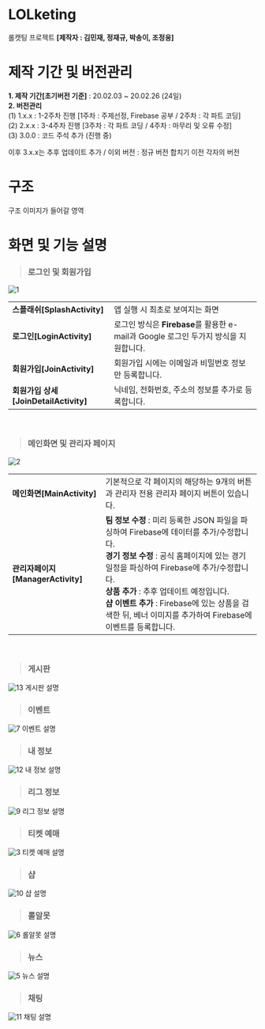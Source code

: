 # LOLketing
롤캣팅 프로젝트 **[제작자 : 김민재, 정재규, 박송이, 조정웅]**

# 제작 기간 및 버전관리
**1. 제작 기간[초기버전 기준]** : 20.02.03 ~ 20.02.26 (24일)<br>
**2. 버전관리**<br>
(1) 1.x.x : 1-2주차 진행 [1주차 : 주제선정, Firebase 공부 / 2주차 : 각 파트 코딩]<br>
  (2) 2.x.x : 3-4주차 진행 [3주차 : 각 파트 코딩 / 4주차 : 마무리 및 오류 수정]<br>
  (3) 3.0.0 : 코드 주석 추가 (진행 중)<br>

이후 3.x.x는 추후 업데이트 추가 / 이외 버전 : 정규 버전 합치기 이전 각자의 버전

# 구조
구조 이미지가 들어갈 영역
# 화면 및 기능 설명
> <h3>로그인 및 회원가입</h3>
![1](https://user-images.githubusercontent.com/60861383/77169193-737b8880-6afc-11ea-9018-30d023473f2b.png)<br>
<table>
  <tr>
    <td><b>스플래쉬[SplashActivity]</b></td><td>앱 실행 시 최초로 보여지는 화면</td>
  </tr>
  <tr>
    <td><b>로그인[LoginActivity]</b></td><td>로그인 방식은 <b>Firebase</b>를 활용한 e-mail과 Google 로그인 두가지 방식을 지원합니다.</td>
  </tr>
  <tr>
    <td><b>회원가입[JoinActivity]</b></td><td>회원가입 시에는 이메일과 비밀번호 정보만 등록합니다.</td>
  </tr>
  <tr>
    <td><b>회원가입 상세[JoinDetailActivity]</b></td><td>닉네임, 전화번호, 주소의 정보를 추가로 등록합니다.</td>
  </tr>
</table>
<br>
 
> <h3>메인화면 및 관리자 페이지</h3>
![2](https://user-images.githubusercontent.com/60861383/77169584-10d6bc80-6afd-11ea-851b-5d5d92dc6d97.png)
<table>
  <tr>
    <td><b>메인화면[MainActivity]</b></td><td>기본적으로 각 페이지의 해당하는 9개의 버튼과 관리자 전용 관리자 페이지 버튼이 있습니다.</td>
  </tr>
  <tr>
    <td><b>관리자페이지[ManagerActivity]</b></td><td><b>팀 정보 수정</b> : 미리 등록한 JSON 파일을 파싱하여 Firebase에 데이터를 추가/수정합니다.<br>
    <b>경기 정보 수정</b> : 공식 홈페이지에 있는 경기 일정을 파싱하여 Firebase에 추가/수정합니다.<br>
    <b>상품 추가</b> : 추후 업데이트 예정입니다.<br>
    <b>샵 이벤트 추가</b> : Firebase에 있는 상품을 검색한 뒤, 베너 이미지를 추가하여 Firebase에 이벤트를 등록합니다.</td>
  </tr>
</table>
<br>

> <h3>게시판</h3>
![13](https://user-images.githubusercontent.com/60861383/77169696-4bd8f000-6afd-11ea-8dbd-124ba1cc1518.png)
게시판 설명

> <h3>이벤트</h3>
![7](https://user-images.githubusercontent.com/60861383/77169747-5e532980-6afd-11ea-8bf4-33a28aad8ba3.png)
이벤트 설명

> <h3>내 정보</h3>
![12](https://user-images.githubusercontent.com/60861383/77169851-893d7d80-6afd-11ea-8a81-e1268ab10fee.png)
내 정보 설명

> <h3>리그 정보</h3>
![9](https://user-images.githubusercontent.com/60861383/77169879-93f81280-6afd-11ea-9336-12ed6c91c35c.png)
리그 정보 설명

> <h3>티켓 예매</h3>
![3](https://user-images.githubusercontent.com/60861383/77169984-bd18a300-6afd-11ea-994c-23c4e413d58f.png)
티켓 예매 설명

> <h3>샵</h3>
![10](https://user-images.githubusercontent.com/60861383/77170022-cace2880-6afd-11ea-9791-e73095a1285b.png)
샵 설명

> <h3>롤알못</h3>
![6](https://user-images.githubusercontent.com/60861383/77170059-d588bd80-6afd-11ea-9b95-95d6db90adcc.png)
롤알못 설명

> <h3>뉴스</h3>
![5](https://user-images.githubusercontent.com/60861383/77170287-28fb0b80-6afe-11ea-9890-2d101645b1e7.png)
뉴스 설명

> <h3>채팅</h3>
![11](https://user-images.githubusercontent.com/60861383/77170315-357f6400-6afe-11ea-9ace-d1d1bcc5a441.png)
채팅 설명
